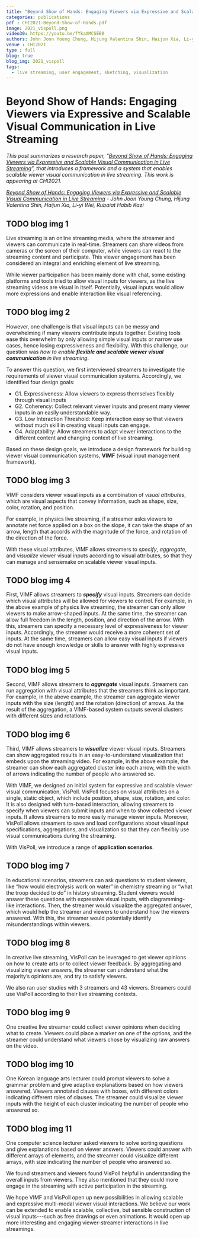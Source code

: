 ```yaml
---
title: "Beyond Show of Hands: Engaging Viewers via Expressive and Scalable Visual Communication in Live Streaming"
categories: publications
pdf : CHI2021-Beyond-Show-of-Hands.pdf
image: 2021_vispoll.png
video30: https://youtu.be/fYkaAMCSEB0
authors: John Joon Young Chung, Hijung Valentina Shin, Haijun Xia, Li-yi Wei, Rubaiat Habib Kazi
venue : CHI2021
type : full
blog: true
blog_img: 2021_vispoll
tags:
  - live streaming, user engagement, sketching, visualization
---
```

# Beyond Show of Hands: Engaging Viewers via Expressive and Scalable Visual Communication in Live Streaming

*This post summarizes a research paper, “[Beyond Show of Hands: Engaging Viewers via Expressive and Scalable Visual Communication in Live Streaming](https://johnr0.github.io/assets/publications/CHI2021-Beyond-Show-of-Hands.pdf)”, that introduces a framework and a system that enables scalable viewer visual communication in live streaming. This work is appearing at CHI2021.* 

*[Beyond Show of Hands: Engaging Viewers via Expressive and Scalable Visual Communication in Live Streaming](https://johnr0.github.io/assets/publications/CHI2021-Beyond-Show-of-Hands.pdf) - John Joon Young Chung, Hijung Valentina Shin, Haijun Xia, Li-yi Wei, Rubaiat Habib Kazi*


## TODO blog img 1

Live streaming is an online streaming media, where the streamer and viewers can communicate in real-time. Streamers can share videos from cameras or the screen of their computer, while viewers can react to the streaming content and participate. This viewer engagement has been considered an integral and enriching element of live streaming.

While viewer participation has been mainly done with chat, some existing platforms and tools tried to allow visual inputs for viewers, as the live streaming videos are visual in itself. Potentially, visual inputs would allow more expressions and enable interaction like visual referencing. 

## TODO blog img 2

However, one challenge is that visual inputs can be messy and overwhelming if many viewers contribute inputs together. Existing tools ease this overwhelm by only allowing simple visual inputs or narrow use cases, hence losing expressiveness and flexibility. With this challenge, our question was *how to enable **flexible and scalable viewer visual communication** in live streaming*. 

To answer this question, we first interviewed streamers to investigate the requirements of viewer visual communication systems. Accordingly, we identified four design goals:
* G1. Expressiveness: Allow viewers to express themselves flexibly through visual inputs
* G2. Coherency: Collect relevant viewer inputs and present many viewer inputs in an easily understandable way.
* G3. Low Interaction Threshold: Keep interaction easy so that viewers without much skill in creating visual inputs can engage.
* G4. Adaptability: Allow streamers to adapt viewer interactions to the different content and changing context of live streaming.

Based on these design goals, we introduce a design framework for building viewer visual communication systems, **VIMF** (visual input management framework). 

## TODO blog img 3

VIMF considers viewer visual inputs as a combination of *visual attributes*, which are visual aspects that convey information, such as shape, size, color, rotation, and position. 

For example, in physics live streaming, if a streamer asks viewers to annotate net force applied on a box on the slope, it can take the shape of an arrow, length that accords with the magnitude of the force, and rotation of the direction of the force. 

With these visual attributes, VIMF allows streamers to *specify*, *aggregate*, and *visualize* viewer visual inputs according to visual attributes, so that they can manage and sensemake on scalable viewer visual inputs. 

## TODO blog img 4

First, VIMF allows streamers to ***specify*** visual inputs. Streamers can decide which visual attributes will be allowed for viewers to control. For example, in the above example of physics live streaming, the streamer can only allow viewers to make arrow-shaped inputs. At the same time, the streamer can allow full freedom in the length, position, and direction of the arrow. With this, streamers can specify a necessary level of expressiveness for viewer inputs. Accordingly, the streamer would receive a more coherent set of inputs. At the same time, streamers can allow easy visual inputs if viewers do not have enough knowledge or skills to answer with highly expressive visual inputs. 

## TODO blog img 5

Second, VIMF allows streamers to ***aggregate*** visual inputs. Streamers can run aggregation with visual attributes that the streamers think as important. For example, in the above example, the streamer can aggregate viewer inputs with the size (length) and the rotation (direction) of arrows. As the result of the aggregation, a VIMF-based system outputs several clusters with different sizes and rotations. 

## TODO blog img 6

Third, VIMF allows streamers to ***visualize*** viewer visual inputs. Streamers can show aggregated results in an easy-to-understand visualization that embeds upon the streaming video. For example, in the above example, the streamer can show each aggregated cluster into each arrow, with the width of arrows indicating the number of people who answered so. 

With VIMF, we designed an initial system for expressive and scalable viewer visual communication, VisPoll. VisPoll focuses on visual attributes on a single, static object, which include position, shape, size, rotation, and color. It is also designed with turn-based interaction, allowing streamers to specify when viewers can submit inputs and when to show collected viewer inputs. It allows streamers to more easily manage viewer inputs. Moreover, VisPoll allows streamers to save and load configurations about visual input specifications, aggregations, and visualization so that they can flexibly use visual communications during the streaming. 

With VisPoll, we introduce a range of **application scenarios**. 

## TODO blog img 7

In educational scenarios, streamers can ask questions to student viewers, like “how would electrolysis work on water” in chemistry streaming or “what the troop decided to do” in history streaming. Student viewers would answer these questions with expressive visual inputs, with diagramming-like interactions. Then, the streamer would visualize the aggregated answer, which would help the streamer and viewers to understand how the viewers answered. With this, the streamer would potentially identify misunderstandings within viewers. 

## TODO blog img 8

In creative live streaming, VisPoll can be leveraged to get viewer opinions on how to create arts or to collect viewer feedback. By aggregating and visualizing viewer answers, the streamer can understand what the majority’s opinions are, and try to satisfy viewers. 

We also ran user studies with 3 streamers and 43 viewers. Streamers could use VisPoll according to their live streaming contexts. 

## TODO blog img 9

One creative live streamer could collect viewer opinions when deciding what to create. Viewers could place a marker on one of the options, and the streamer could understand what viewers chose by visualizing raw answers on the video. 

## TODO blog img 10

One Korean language arts lecturer could prompt viewers to solve a grammar problem and give adaptive explanations based on how viewers answered. Viewers annotated clauses with boxes, with different colors indicating different roles of clauses. The streamer could visualize viewer inputs with the height of each cluster indicating the number of people who answered so. 

## TODO blog img 11

One computer science lecturer asked viewers to solve sorting questions and give explanations based on viewer answers. Viewers could answer with different arrays of elements, and the streamer could visualize different arrays, with size indicating the number of people who answered so. 

We found streamers and viewers found VisPoll helpful in understanding the overall inputs from viewers. They also mentioned that they could more engage in the streaming with active participation in the streaming. 

We hope VIMF and VisPoll open up new possibilities in allowing scalable and expressive multi-modal viewer visual interactions. We believe our work can be extended to enable scalable, collective, but sensible construction of visual inputs---such as free drawings or even animations. It would open up more interesting and engaging viewer-streamer interactions in live streamings. 
